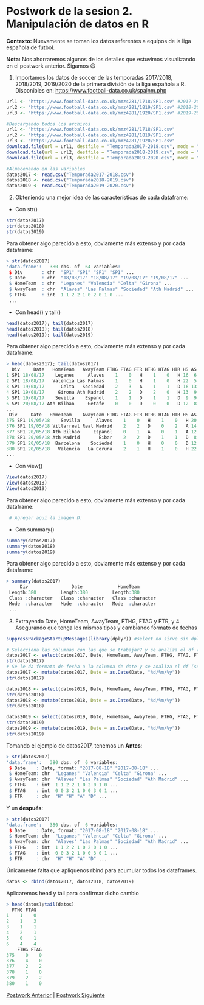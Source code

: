 # Postwork de la sesion 2. Manipulación de datos en R

**Contexto:** Nuevamente se toman los datos referentes a equipos de la liga española de futbol.

**Nota:** Nos ahorraremos algunos de los detalles que estuvimos visualizando en el postwork anterior. Sigamos :smile:

1. Importamos los datos de soccer de las temporadas 2017/2018, 2018/2019, 2019/2020 de la primera división de la liga española a R. Disponibles en: https://www.football-data.co.uk/spainm.php
```r
url1 <- "https://www.football-data.co.uk/mmz4281/1718/SP1.csv" #2017-2018
url2 <- "https://www.football-data.co.uk/mmz4281/1819/SP1.csv" #2018-2019
url3 <- "https://www.football-data.co.uk/mmz4281/1920/SP1.csv" #2019-2020

#Descargando todos los archivos
url1 <- "https://www.football-data.co.uk/mmz4281/1718/SP1.csv"
url2 <- "https://www.football-data.co.uk/mmz4281/1819/SP1.csv"
url3 <- "https://www.football-data.co.uk/mmz4281/1920/SP1.csv"
download.file(url = url1, destfile = "Temporada2017-2018.csv", mode = "wb")
download.file(url = url2, destfile = "Temporada2018-2019.csv", mode = "wb")
download.file(url = url3, destfile = "Temporada2019-2020.csv", mode = "wb")

#Almacenando en las variables
datos2017 <- read.csv("Temporada2017-2018.csv")
datos2018 <- read.csv("Temporada2018-2019.csv")
datos2019 <- read.csv("Temporada2019-2020.csv")
```
2. Obteniendo una mejor idea de las características de cada dataframe:
- Con str()
```r
str(datos2017)
str(datos2018)
str(datos2019)
```
Para obtener algo parecido a esto, obviamente más extenso y por cada dataframe:
```r
> str(datos2017)
'data.frame':	380 obs. of  64 variables:
 $ Div       : chr  "SP1" "SP1" "SP1" "SP1" ...
 $ Date      : chr  "18/08/17" "18/08/17" "19/08/17" "19/08/17" ...
 $ HomeTeam  : chr  "Leganes" "Valencia" "Celta" "Girona" ...
 $ AwayTeam  : chr  "Alaves" "Las Palmas" "Sociedad" "Ath Madrid" ...
 $ FTHG      : int  1 1 2 2 1 0 2 0 1 0 ...
 ...
```
- Con head() y tail()
```r
head(datos2017); tail(datos2017)
head(datos2018); tail(datos2018)
head(datos2019); tail(datos2019)
```
Para obtener algo parecido a esto, obviamente más extenso y por cada dataframe:
```r
> head(datos2017); tail(datos2017)
  Div     Date   HomeTeam   AwayTeam FTHG FTAG FTR HTHG HTAG HTR HS AS HST AST HF AF HC AC HY AY HR AR B365H B365D B365A
1 SP1 18/08/17    Leganes     Alaves    1    0   H    1    0   H 16  6   9   3 14 18  4  2  0  1  0  0  2.05  3.20  4.10
2 SP1 18/08/17   Valencia Las Palmas    1    0   H    1    0   H 22  5   6   4 25 13  5  2  3  3  0  1  1.75  3.80  4.50
3 SP1 19/08/17      Celta   Sociedad    2    3   A    1    1   D 16 13   5   6 12 11  5  4  3  1  0  0  2.38  3.25  3.20
4 SP1 19/08/17     Girona Ath Madrid    2    2   D    2    0   H 13  9   6   3 15 15  6  0  2  4  0  1  8.00  4.33  1.45
5 SP1 19/08/17    Sevilla    Espanol    1    1   D    1    1   D  9  9   4   6 14 12  7  3  2  4  1  0  1.62  4.00  5.50
6 SP1 20/08/17 Ath Bilbao     Getafe    0    0   D    0    0   D 12  8   2   2 16 15  7  6  1  3  0  1  1.50  4.00  7.50
...
 Div     Date   HomeTeam    AwayTeam FTHG FTAG FTR HTHG HTAG HTR HS AS HST AST HF AF HC AC HY AY HR AR B365H B365D
375 SP1 19/05/18    Sevilla      Alaves    1    0   H    1    0   H 20 10   8   4 15 12  8  3  2  2  0  0  1.40  4.75
376 SP1 19/05/18 Villarreal Real Madrid    2    2   D    0    2   A 14 15   5   7 13 10  4  5  4  3  0  0  3.10  4.10
377 SP1 20/05/18 Ath Bilbao     Espanol    0    1   A    0    1   A 12 11   3   4  4 11  7  7  0  1  0  0  2.04  3.50
378 SP1 20/05/18 Ath Madrid       Eibar    2    2   D    1    1   D  8 14   4   3 14 14  2  2  6  2  1  0  1.61  3.80
379 SP1 20/05/18  Barcelona    Sociedad    1    0   H    0    0   D 12 13   4   2 13 13  3  8  3  2  0  0  1.22  7.00
380 SP1 20/05/18   Valencia   La Coruna    2    1   H    1    0   H 22 12   5   7  8 11  8  4  0  0  0  0  1.40  4.75
...
```
- Con view()
```r
View(datos2017)
View(datos2018)
View(datos2019)
```
Para obtener algo parecido a esto, obviamente más extenso y por cada dataframe:
```r
 # Agregar aquí la imagen D:
```
- Con summary()
```r
summary(datos2017)
summary(datos2018)
summary(datos2019)
```
Para obtener algo parecido a esto, obviamente más extenso y por cada dataframe:
```r
> summary(datos2017)
     Div                Date             HomeTeam        
 Length:380         Length:380         Length:380        
 Class :character   Class :character   Class :character  
 Mode  :character   Mode  :character   Mode  :character  
 ...
```

3. Extrayendo Date, HomeTeam, AwayTeam, FTHG, FTAG y FTR, y 4. Asegurando que tenga los mismos tipos y cambiando formato de fechas
```r
suppressPackageStartupMessages(library(dplyr)) #select no sirve sin dplyr

# Selecciona las columnas con las que se trabajar? y se analiza el df (se hace lo mismo con los otros df)
datos2017 <- select(datos2017, Date, HomeTeam, AwayTeam, FTHG, FTAG, FTR)
str(datos2017)
# Se le da formato de fecha a la columna de date y se analiza el df (se hace lo mismo con los otros df)
datos2017 <- mutate(datos2017, Date = as.Date(Date, "%d/%m/%y"))
str(datos2017)

datos2018 <- select(datos2018, Date, HomeTeam, AwayTeam, FTHG, FTAG, FTR)
str(datos2018)
datos2018 <- mutate(datos2018, Date = as.Date(Date, "%d/%m/%y"))
str(datos2018)

datos2019 <- select(datos2019, Date, HomeTeam, AwayTeam, FTHG, FTAG, FTR)
str(datos2019)
datos2019 <- mutate(datos2019, Date = as.Date(Date, "%d/%m/%y"))
str(datos2019)

```
Tomando el ejemplo de datos2017, tenemos un **Antes**:
```r
> str(datos2017)
'data.frame':	380 obs. of  6 variables:
 $ Date    : Date, format: "2017-08-18" "2017-08-18" ...
 $ HomeTeam: chr  "Leganes" "Valencia" "Celta" "Girona" ...
 $ AwayTeam: chr  "Alaves" "Las Palmas" "Sociedad" "Ath Madrid" ...
 $ FTHG    : int  1 1 2 2 1 0 2 0 1 0 ...
 $ FTAG    : int  0 0 3 2 1 0 0 3 0 1 ...
 $ FTR     : chr  "H" "H" "A" "D" ...
```
Y un **después**:
```r
> str(datos2017)
'data.frame':	380 obs. of  6 variables:
 $ Date    : Date, format: "2017-08-18" "2017-08-18" ...
 $ HomeTeam: chr  "Leganes" "Valencia" "Celta" "Girona" ...
 $ AwayTeam: chr  "Alaves" "Las Palmas" "Sociedad" "Ath Madrid" ...
 $ FTHG    : int  1 1 2 2 1 0 2 0 1 0 ...
 $ FTAG    : int  0 0 3 2 1 0 0 3 0 1 ...
 $ FTR     : chr  "H" "H" "A" "D" ...
```

Únicamente falta que apliquenos rbind para acumular todos los dataframes.
```r
datos <- rbind(datos2017, datos2018, datos2019)
```
Aplicaremos head y tail para confirmar dicho cambio
```r
> head(datos);tail(datos)
  FTHG FTAG
1    1    0
2    1    3
3    1    1
4    2    1
5    0    1
6    4    4
    FTHG FTAG
375    0    0
376    4    0
377    2    2
378    1    0
379    2    2
380    1    0
```

[Postwork Anterior](https://github.com/CrisTafRos/Postworks_Equipo6/tree/main/postwork_1) | [Postwork Siguiente](https://github.com/CrisTafRos/Postworks_Equipo6/tree/main/postwork_3) 
